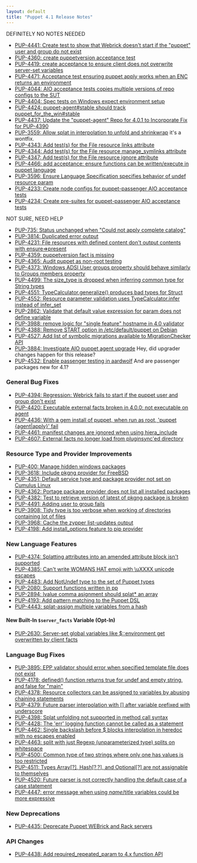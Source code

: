 ```yaml
---
layout: default
title: "Puppet 4.1 Release Notes"
---
```





DEFINITELY NO NOTES NEEDED

* [PUP-4441: Create test to show that Webrick doesn't start if the "puppet" user and group do not exist](https://tickets.puppetlabs.com/browse/PUP-4441)
* [PUP-4360: create puppetversion acceptance test](https://tickets.puppetlabs.com/browse/PUP-4360)
* [PUP-4419: create acceptance to ensure client does not overwrite server-set variables](https://tickets.puppetlabs.com/browse/PUP-4419)
* [PUP-4471: Acceptance test ensuring puppet apply works when an ENC returns an environment](https://tickets.puppetlabs.com/browse/PUP-4471)
* [PUP-4044: AIO acceptance tests copies multiple versions of repo configs to the SUT](https://tickets.puppetlabs.com/browse/PUP-4044)
* [PUP-4404: Spec tests on Windows expect environment setup](https://tickets.puppetlabs.com/browse/PUP-4404)
* [PUP-4424: puppet-agent#stable should track puppet_for_the_win#stable](https://tickets.puppetlabs.com/browse/PUP-4424)
* [PUP-4437: Update the "puppet-agent" Repo for 4.0.1 to Incorporate Fix for PUP-4390](https://tickets.puppetlabs.com/browse/PUP-4437)
* [PUP-3559: Allow splat in interpolation to unfold and shrinkwrap](https://tickets.puppetlabs.com/browse/PUP-3559)
    it's a wontfix.
* [PUP-4343: Add test(s) for the File resource links attribute](https://tickets.puppetlabs.com/browse/PUP-4343)
* [PUP-4344: Add test(s) for the File resource manage_symlinks attribute](https://tickets.puppetlabs.com/browse/PUP-4344)
* [PUP-4347: Add test(s) for the File resource ignore attribute](https://tickets.puppetlabs.com/browse/PUP-4347)
* [PUP-4466: add acceptance: ensure functions can be written/execute in puppet language](https://tickets.puppetlabs.com/browse/PUP-4466)
* [PUP-3596: Ensure Language Specification specifies behavior of undef resource param](https://tickets.puppetlabs.com/browse/PUP-3596)
* [PUP-4233: Create node configs for puppet-passenger AIO acceptance tests](https://tickets.puppetlabs.com/browse/PUP-4233)
* [PUP-4234: Create pre-suites for puppet-passenger AIO acceptance tests](https://tickets.puppetlabs.com/browse/PUP-4234)


NOT SURE, NEED HELP

* [PUP-735: Status unchanged when "Could not apply complete catalog"](https://tickets.puppetlabs.com/browse/PUP-735)
* [PUP-3814: Duplicated error output](https://tickets.puppetlabs.com/browse/PUP-3814)
* [PUP-4231: File resources with defined content don't output contents with ensure=>present](https://tickets.puppetlabs.com/browse/PUP-4231)
* [PUP-4359: puppetversion fact is missing](https://tickets.puppetlabs.com/browse/PUP-4359)
* [PUP-4365: Audit puppet as non-root testing](https://tickets.puppetlabs.com/browse/PUP-4365)
* [PUP-4373: Windows ADSI User groups property should behave similarly to Groups members property](https://tickets.puppetlabs.com/browse/PUP-4373)
* [PUP-4499: The size_type is dropped when inferring common type for String types](https://tickets.puppetlabs.com/browse/PUP-4499)
* [PUP-4551: TypeCalculator.generalize() produces bad types for Struct](https://tickets.puppetlabs.com/browse/PUP-4551)
* [PUP-4552: Resource parameter validation uses TypeCalculator.infer instead of infer_set](https://tickets.puppetlabs.com/browse/PUP-4552)
* [PUP-2862: Validate that default value expression for param does not define variable](https://tickets.puppetlabs.com/browse/PUP-2862)
* [PUP-3988: remove logic for "single feature" hostname in 4.0 validator](https://tickets.puppetlabs.com/browse/PUP-3988)
* [PUP-4388: Remove START option in /etc/default/puppet on Debian](https://tickets.puppetlabs.com/browse/PUP-4388)
* [PUP-4527: Add list of symbolic migrations available to MigrationChecker API](https://tickets.puppetlabs.com/browse/PUP-4527)
* [PUP-3884: Investigate AIO puppet agent upgrade](https://tickets.puppetlabs.com/browse/PUP-3884)
    Hey, did upgrader changes happen for this release?
* [PUP-4532: Enable passenger testing in aardwolf](https://tickets.puppetlabs.com/browse/PUP-4532)
    And are passenger packages new for 4.1?

### General Bug Fixes

* [PUP-4394: Regression: Webrick fails to start if the puppet user and group don't exist](https://tickets.puppetlabs.com/browse/PUP-4394)
* [PUP-4420: Executable external facts broken in 4.0.0: not executable on agent](https://tickets.puppetlabs.com/browse/PUP-4420)
* [PUP-4436: With a gem install of puppet, when run as root, 'puppet {agent|apply}' fail](https://tickets.puppetlabs.com/browse/PUP-4436)
* [PUP-4461: manifest changes are ignored when using hiera_include](https://tickets.puppetlabs.com/browse/PUP-4461)
* [PUP-4607: External facts no longer load from pluginsync'ed directory](https://tickets.puppetlabs.com/browse/PUP-4607)


### Resource Type and Provider Improvements

* [PUP-400: Manage hidden windows packages](https://tickets.puppetlabs.com/browse/PUP-400)
* [PUP-3618: Include pkgng provider for FreeBSD](https://tickets.puppetlabs.com/browse/PUP-3618)
* [PUP-4351: Default service type and package provider not set on Cumulus Linux](https://tickets.puppetlabs.com/browse/PUP-4351)
* [PUP-4362: Portage package provider does not list all installed packages](https://tickets.puppetlabs.com/browse/PUP-4362)
* [PUP-4382: Test to retrieve version of latest of pkgng package is broken](https://tickets.puppetlabs.com/browse/PUP-4382)
* [PUP-4491: Adding user to group fails](https://tickets.puppetlabs.com/browse/PUP-4491)
* [PUP-3908: Tidy type is too verbose when working of directories containing lot of files](https://tickets.puppetlabs.com/browse/PUP-3908)
* [PUP-3968: Cache the zypper list-updates output](https://tickets.puppetlabs.com/browse/PUP-3968)
* [PUP-4198: Add install_options feature to pip provider](https://tickets.puppetlabs.com/browse/PUP-4198)



### New Language Features


* [PUP-4374: Splatting attributes into an amended attribute block isn't supported](https://tickets.puppetlabs.com/browse/PUP-4374)
* [PUP-4385: Can't write WOMANS HAT emoji with \uXXXX unicode escapes](https://tickets.puppetlabs.com/browse/PUP-4385)
* [PUP-4483: Add NotUndef type to the set of Puppet types](https://tickets.puppetlabs.com/browse/PUP-4483)
* [PUP-2080: Support functions written in pp](https://tickets.puppetlabs.com/browse/PUP-2080)
* [PUP-2894: lvalue comma asignment should splat* an array](https://tickets.puppetlabs.com/browse/PUP-2894)
* [PUP-4193: Add pattern matching to the Puppet DSL](https://tickets.puppetlabs.com/browse/PUP-4193)
* [PUP-4443: splat-assign multiple variables from a hash](https://tickets.puppetlabs.com/browse/PUP-4443)

#### New Built-In `$server_facts` Variable (Opt-In)

* [PUP-2630: Server-set global variables like $::environment get overwritten by client facts](https://tickets.puppetlabs.com/browse/PUP-2630)



### Language Bug Fixes

* [PUP-3895: EPP validator should error when specified template file does not exist](https://tickets.puppetlabs.com/browse/PUP-3895)
* [PUP-4178: defined() function returns true for undef and empty string, and false for "main"](https://tickets.puppetlabs.com/browse/PUP-4178)
* [PUP-4378: Resource collectors can be assigned to variables by abusing chaining statements](https://tickets.puppetlabs.com/browse/PUP-4378)
* [PUP-4379: Future parser interpolation with [] after variable prefixed with underscore](https://tickets.puppetlabs.com/browse/PUP-4379)
* [PUP-4398: Splat unfolding not supported in method call syntax](https://tickets.puppetlabs.com/browse/PUP-4398)
* [PUP-4428: The 'err' logging function cannot be called as a statement](https://tickets.puppetlabs.com/browse/PUP-4428)
* [PUP-4462: Single backslash before $ blocks interpolation in heredoc with no escapes enabled](https://tickets.puppetlabs.com/browse/PUP-4462)
* [PUP-4463: split with just Regexp (unparameterized type) splits on whitespace](https://tickets.puppetlabs.com/browse/PUP-4463)
* [PUP-4500: Common type of two strings where only one has values is too restricted](https://tickets.puppetlabs.com/browse/PUP-4500)
* [PUP-4511: Types Array[?], Hash[?,?], and Optional[?] are not assignable to themselves](https://tickets.puppetlabs.com/browse/PUP-4511)
* [PUP-4520: Future parser is not correctly handling the default case of a case statement](https://tickets.puppetlabs.com/browse/PUP-4520)
* [PUP-4447: error message when using $name/$title variables could be more expressive](https://tickets.puppetlabs.com/browse/PUP-4447)


### New Deprecations

* [PUP-4435: Deprecate Puppet WEBrick and Rack servers](https://tickets.puppetlabs.com/browse/PUP-4435)


### API Changes

* [PUP-4438: Add required_repeated_param to 4.x function API](https://tickets.puppetlabs.com/browse/PUP-4438)




